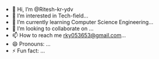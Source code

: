 - 👋 Hi, I’m @Ritesh-kr-ydv
- 👀 I’m interested in Tech-field...
- 🌱 I’m currently learning Computer Science Engineering...
- 💞️ I’m looking to collaborate on ...
- 📫 How to reach me rky053653@gmail.com...
- 😄 Pronouns: ...
- ⚡ Fun fact: ...

<!---
Ritesh-kr-ydv/Ritesh-kr-ydv is a ✨ special ✨ repository because its `README.md` (this file) appears on your GitHub profile.
You can click the Preview link to take a look at your changes.
--->
